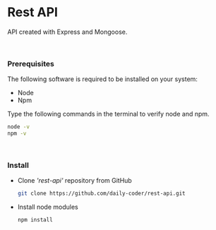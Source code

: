 # Rest API

API created with Express and Mongoose.

<br />

### Prerequisites

The following software is required to be installed on your system:

- Node
- Npm

Type the following commands in the terminal to verify node and npm.

```bash
node -v
npm -v
```

<br />

### Install

- Clone _'rest-api'_ repository from GitHub

  ```bash
  git clone https://github.com/daily-coder/rest-api.git
  ```

- Install node modules

  ```bash
  npm install
  ```
